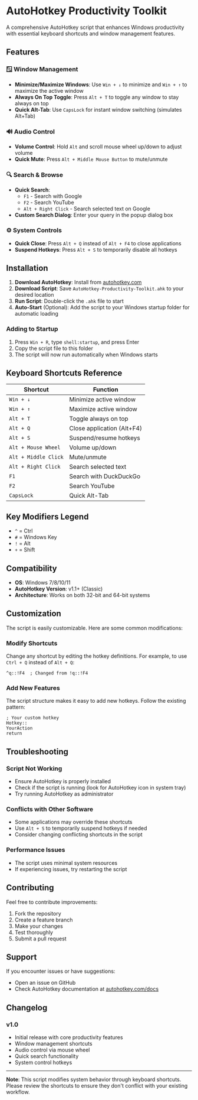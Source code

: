 # AutoHotkey Productivity Toolkit

A comprehensive AutoHotkey script that enhances Windows productivity with essential keyboard shortcuts and window management features.

## Features

### 🪟 Window Management

- **Minimize/Maximize Windows**: Use `Win + ↓` to minimize and `Win + ↑` to maximize the active window
- **Always On Top Toggle**: Press `Alt + T` to toggle any window to stay always on top
- **Quick Alt-Tab**: Use `CapsLock` for instant window switching (simulates Alt+Tab)

### 🔊 Audio Control

- **Volume Control**: Hold `Alt` and scroll mouse wheel up/down to adjust volume
- **Quick Mute**: Press `Alt + Middle Mouse Button` to mute/unmute

### 🔍 Search & Browse

- **Quick Search**:
  - `F1` - Search with Google
  - `F2` - Search YouTube
  - `Alt + Right Click` - Search selected text on Google
- **Custom Search Dialog**: Enter your query in the popup dialog box

### ⚙️ System Controls

- **Quick Close**: Press `Alt + Q` instead of `Alt + F4` to close applications
- **Suspend Hotkeys**: Press `Alt + S` to temporarily disable all hotkeys

## Installation

1. **Download AutoHotkey**: Install from [autohotkey.com](https://www.autohotkey.com/)
2. **Download Script**: Save `AutoHotkey-Productivity-Toolkit.ahk` to your desired location
3. **Run Script**: Double-click the `.ahk` file to start
4. **Auto-Start** (Optional): Add the script to your Windows startup folder for automatic loading

### Adding to Startup

1. Press `Win + R`, type `shell:startup`, and press Enter
2. Copy the script file to this folder
3. The script will now run automatically when Windows starts

## Keyboard Shortcuts Reference

| Shortcut             | Function                   |
| -------------------- | -------------------------- |
| `Win + ↓`            | Minimize active window     |
| `Win + ↑`            | Maximize active window     |
| `Alt + T`            | Toggle always on top       |
| `Alt + Q`            | Close application (Alt+F4) |
| `Alt + S`            | Suspend/resume hotkeys     |
| `Alt + Mouse Wheel`  | Volume up/down             |
| `Alt + Middle Click` | Mute/unmute                |
| `Alt + Right Click`  | Search selected text       |
| `F1`                 | Search with DuckDuckGo     |
| `F2`                 | Search YouTube             |
| `CapsLock`           | Quick Alt-Tab              |

## Key Modifiers Legend

- `^` = Ctrl
- `#` = Windows Key
- `!` = Alt
- `+` = Shift

## Compatibility

- **OS**: Windows 7/8/10/11
- **AutoHotkey Version**: v1.1+ (Classic)
- **Architecture**: Works on both 32-bit and 64-bit systems

## Customization

The script is easily customizable. Here are some common modifications:

### Modify Shortcuts

Change any shortcut by editing the hotkey definitions. For example, to use `Ctrl + Q` instead of `Alt + Q`:

```autohotkey
^q::!F4  ; Changed from !q::!F4
```

### Add New Features

The script structure makes it easy to add new hotkeys. Follow the existing pattern:

```autohotkey
; Your custom hotkey
Hotkey::
YourAction
return
```

## Troubleshooting

### Script Not Working

- Ensure AutoHotkey is properly installed
- Check if the script is running (look for AutoHotkey icon in system tray)
- Try running AutoHotkey as administrator

### Conflicts with Other Software

- Some applications may override these shortcuts
- Use `Alt + S` to temporarily suspend hotkeys if needed
- Consider changing conflicting shortcuts in the script

### Performance Issues

- The script uses minimal system resources
- If experiencing issues, try restarting the script

## Contributing

Feel free to contribute improvements:

1. Fork the repository
2. Create a feature branch
3. Make your changes
4. Test thoroughly
5. Submit a pull request

## Support

If you encounter issues or have suggestions:

- Open an issue on GitHub
- Check AutoHotkey documentation at [autohotkey.com/docs](https://www.autohotkey.com/docs/)

## Changelog

### v1.0

- Initial release with core productivity features
- Window management shortcuts
- Audio control via mouse wheel
- Quick search functionality
- System control hotkeys

---

**Note**: This script modifies system behavior through keyboard shortcuts. Please review the shortcuts to ensure they don't conflict with your existing workflow.
